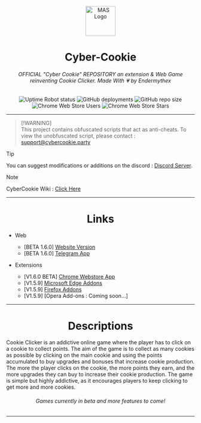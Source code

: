 
<p align="center"><img src="https://github.com/user-attachments/assets/0b9057e2-54dc-4a9b-b0fe-73428fec8af6" alt="MAS Logo" width="80" height="80"></p>

<h1 align="center">Cyber-Cookie</h1>
<h6 align="center">OFFICIAL "Cyber Cookie" REPOSITORY an extension & Web Game reinventing Cookie Clicker. Made With 💗 by Endermythex</h6>

<p align="center">
  <img alt="Uptime Robot status" src="https://img.shields.io/uptimerobot/status/m797585685-426f198606d5c126a01cc7f5">
  <img alt="GitHub deployments" src="https://img.shields.io/github/deployments/EnderMythex/Cyber-Cookie/github-pages">
  <img alt="GitHub repo size" src="https://img.shields.io/github/repo-size/EnderMythex/Cyber-Cookie">
  <img alt="Chrome Web Store Users" src="https://img.shields.io/chrome-web-store/users/kbjidhhmcehbnejmdpgfhnaipenoinjb">
  <img alt="Chrome Web Store Stars" src="https://img.shields.io/chrome-web-store/stars/kbjidhhmcehbnejmdpgfhnaipenoinjb">
</p>

<hr>

> [!WARNING]\
> This project contains obfuscated scripts that act as anti-cheats.
> To view the unobfuscated script, please contact : support@cybercookie.party

> [!TIP]
> You can suggest modifications or additions on the discord :
> [Discord Server](https://discord.cybercookie.party/).

> [!NOTE]
> CyberCookie Wiki : [Click Here](https://ender-corporations.gitbook.io/cybercookie-wiki)

<hr>

<h1 align="center">Links</h1>

- Web
  - [BETA 1.6.0] [Website Version](https://cybercookie.party/)
  - [BETA 1.6.0] [Telegram App](http://t.me/cyber_cookiebot)
    
- Extensions
  - [V1.6.0 BETA] [Chrome Webstore App](https://chromewebstore.google.com/detail/cyber-cookie/kbjidhhmcehbnejmdpgfhnaipenoinjb?hl)
  - [V1.5.9] [Microsoft Edge Addons](https://microsoftedge.microsoft.com/addons/detail/cyber-cookie/bnemlfjjhljainjpopobgpmondlckejj)
  - [V1.5.9] [Firefox Addons](https://addons.mozilla.org/fr/firefox/addon/cyber-cookie/)
  - [V1.5.9] [Opera Add-ons : Coming soon...]

<hr>

<h1 align="center">Descriptions</h1>

Cookie Clicker is an addictive online game where the player has to click on a cookie to collect points. The aim of the game is to collect as many cookies as possible by clicking on the main cookie and using the points accumulated to buy upgrades and bonuses that increase cookie production. The more the player clicks on the cookie, the more points they earn, and the more upgrades they can buy to increase their cookie production. The game is simple but highly addictive, as it encourages players to keep clicking to get more and more cookies.

<h6 align="center">Games currently in beta and more features to come!</h6>

-----------------------------------------------------------------------------------------------
